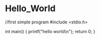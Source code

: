 # Hello_World
//first simple program
 #include <stdio.h>
 
 int main()
 { 
   printf("hello world\n");
   return 0;
 }
